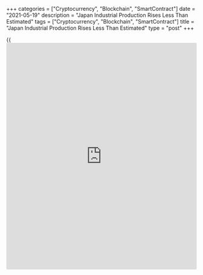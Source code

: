+++
categories = ["Cryptocurrency", "Blockchain", "SmartContract"]
date = "2021-05-19"
description = "Japan Industrial Production Rises Less Than Estimated"
tags = ["Cryptocurrency", "Blockchain", "SmartContract"]
title = "Japan Industrial Production Rises Less Than Estimated"
type = "post"
+++

{{<iframe id="large-banner" src="https://www.bounty.group/#slide=9.0" width="100%" height="600" scrolling="no" style="border: 0px solid rgb(216, 221, 230); border-radius: 3px;">}}

Japan's industrial production rose less than estimated in March, final
data from the Ministry of Economy, Trade and Industry showed on
Wednesday.

Industrial production increased a seasonally adjusted 1.7 percent month-
on-month in March. In the initial estimate, industrial production rose
2.2 percent.

Shipment grew 0.4 percent monthly in March. According to the initial
estimate, shipment rose 0.8 percent.

Inventories gained 0.4 percent in March versus 0.1 percent growth in the
initial estimate.

Inventory ratio grew 0.2 percent in March. In the initial estimate,
inventory ratio declined 0.8 percent.

On a yearly basis, industrial production increased 3.4 percent in March.
According to the initial estimate, output gained 4.0 percent.

Capacity utilization grew 5.6 percent monthly in March and advanced 7.3
percent from a year ago.

For comments and feedback [contact](https://www.playgroundfx.com/contact/): editorial@rtt[news](https://www.letsplayfx.com/blog/forex-news-website/).com

[Economic News][1]

 **What parts of the world are seeing the best (and worst) economic
performances lately? Click[here][2] to check out our [Econ Scorecard][2]
and find out! See up-to-the-moment [ranking](https://www.playgroundfx.com/blog/crypto-exchange-ranking/)s for the best and worst
performers in [GDP][2], [unemployment rate][3], [inflation][4] and much
more.**

   1. www.rtt[news](https://www.letsplayfx.com/blog/forex-news-website/).com/Content/EconomicNews.aspx
   2. www.rtt[news](https://www.letsplayfx.com/blog/forex-news-website/).com/economic-scorecard/world-rank/GDP/highest-performance.aspx
   3. www.rtt[news](https://www.letsplayfx.com/blog/forex-news-website/).com/economic-scorecard/world-rank/unemployment-rate/lowest-performance.aspx
   4. www.rtt[news](https://www.letsplayfx.com/blog/forex-news-website/).com/economic-scorecard/world-rank/CPI/highest-performance.aspx